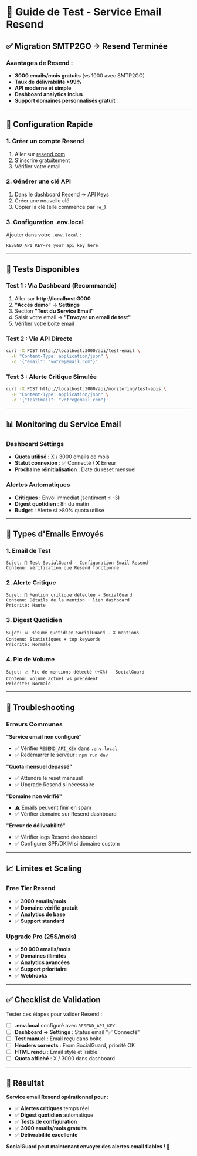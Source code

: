 # 📧 Guide de Test - Service Email Resend

## ✅ **Migration SMTP2GO → Resend Terminée**

### **Avantages de Resend :**
- **3000 emails/mois gratuits** (vs 1000 avec SMTP2GO)
- **Taux de délivrabilité >99%** 
- **API moderne et simple**
- **Dashboard analytics inclus**
- **Support domaines personnalisés gratuit**

---

## 🚀 **Configuration Rapide**

### **1. Créer un compte Resend**
1. Aller sur [resend.com](https://resend.com/)
2. S'inscrire gratuitement 
3. Vérifier votre email

### **2. Générer une clé API**
1. Dans le dashboard Resend → API Keys
2. Créer une nouvelle clé
3. Copier la clé (elle commence par `re_`)

### **3. Configuration .env.local**
Ajouter dans votre `.env.local` :
```env
RESEND_API_KEY=re_your_api_key_here
```

---

## 🧪 **Tests Disponibles**

### **Test 1 : Via Dashboard (Recommandé)**
1. Aller sur **http://localhost:3000**
2. **"Accès démo"** → **Settings**
3. Section **"Test du Service Email"**
4. Saisir votre email → **"Envoyer un email de test"**
5. Vérifier votre boîte email

### **Test 2 : Via API Directe**
```bash
curl -X POST http://localhost:3000/api/test-email \
  -H "Content-Type: application/json" \
  -d '{"email": "votre@email.com"}'
```

### **Test 3 : Alerte Critique Simulée**
```bash
curl -X POST http://localhost:3000/api/monitoring/test-apis \
  -H "Content-Type: application/json" \
  -d '{"testEmail": "votre@email.com"}'
```

---

## 📊 **Monitoring du Service Email**

### **Dashboard Settings**
- **Quota utilisé** : X / 3000 emails ce mois
- **Statut connexion** : ✅ Connecté / ❌ Erreur
- **Prochaine réinitialisation** : Date du reset mensuel

### **Alertes Automatiques**
- **Critiques** : Envoi immédiat (sentiment ≤ -3)
- **Digest quotidien** : 8h du matin
- **Budget** : Alerte si >80% quota utilisé

---

## 🎯 **Types d'Emails Envoyés**

### **1. Email de Test**
```
Sujet: 🧪 Test SocialGuard - Configuration Email Resend
Contenu: Vérification que Resend fonctionne
```

### **2. Alerte Critique**
```
Sujet: 🚨 Mention critique détectée - SocialGuard
Contenu: Détails de la mention + lien dashboard
Priorité: Haute
```

### **3. Digest Quotidien**
```
Sujet: 📊 Résumé quotidien SocialGuard - X mentions
Contenu: Statistiques + top keywords
Priorité: Normale
```

### **4. Pic de Volume**
```
Sujet: 📈 Pic de mentions détecté (+X%) - SocialGuard  
Contenu: Volume actuel vs précédent
Priorité: Normale
```

---

## 🔧 **Troubleshooting**

### **Erreurs Communes**

**"Service email non configuré"**
- ✅ Vérifier `RESEND_API_KEY` dans `.env.local`
- ✅ Redémarrer le serveur : `npm run dev`

**"Quota mensuel dépassé"**
- ✅ Attendre le reset mensuel
- ✅ Upgrade Resend si nécessaire

**"Domaine non vérifié"**
- ⚠️ Emails peuvent finir en spam
- ✅ Vérifier domaine sur Resend dashboard

**"Erreur de délivrabilité"**
- ✅ Vérifier logs Resend dashboard
- ✅ Configurer SPF/DKIM si domaine custom

---

## 📈 **Limites et Scaling**

### **Free Tier Resend**
- ✅ **3000 emails/mois**
- ✅ **Domaine vérifié gratuit**
- ✅ **Analytics de base**
- ✅ **Support standard**

### **Upgrade Pro (25$/mois)**
- ✅ **50 000 emails/mois**
- ✅ **Domaines illimités** 
- ✅ **Analytics avancées**
- ✅ **Support prioritaire**
- ✅ **Webhooks**

---

## ✅ **Checklist de Validation**

Tester ces étapes pour valider Resend :

- [ ] **.env.local** configuré avec `RESEND_API_KEY`
- [ ] **Dashboard → Settings** : Status email "✅ Connecté"
- [ ] **Test manuel** : Email reçu dans boîte
- [ ] **Headers corrects** : From SocialGuard, priorité OK
- [ ] **HTML rendu** : Email stylé et lisible
- [ ] **Quota affiché** : X / 3000 dans dashboard

---

## 🎊 **Résultat**

**Service email Resend opérationnel pour :**
- ✅ **Alertes critiques** temps réel
- ✅ **Digest quotidien** automatique  
- ✅ **Tests de configuration** 
- ✅ **3000 emails/mois gratuits**
- ✅ **Délivrabilité excellente**

**SocialGuard peut maintenant envoyer des alertes email fiables ! 📧**
